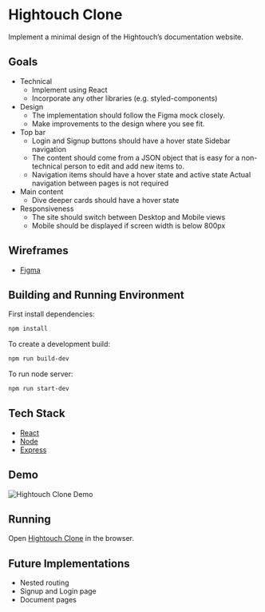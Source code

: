 # Hightouch Clone

Implement a minimal design of the Hightouch’s documentation website.

## Goals

+ Technical
  * Implement using React
  * Incorporate any other libraries (e.g. styled-components)
+ Design
  * The implementation should follow the Figma mock closely.
  * Make improvements to the design where you see fit.
+ Top bar
  * Login and Signup buttons should have a hover state
Sidebar navigation
  * The content should come from a JSON object that is easy for a non-technical person to edit and add new items to.
  * Navigation items should have a hover state and active state
Actual navigation between pages is not required
+ Main content
  * Dive deeper cards should have a hover state
+ Responsiveness
  * The site should switch between Desktop and Mobile views
  * Mobile should be displayed if screen width is below 800px

## Wireframes

* [Figma](https://www.figma.com/file/TEl4aPk6a29pRzYcE3gFK2/Frontend-Interview
)

## Building and Running Environment

First install dependencies:

```sh
npm install
```

To create a development build:

```sh
npm run build-dev
```

To run node server:

```sh
npm run start-dev
```

## Tech Stack
* [React](https://reactjs.org)
* [Node](https://nodejs.org/en)
* [Express](http://expressjs.com)

## Demo

![Hightouch Clone Demo](readme_assets/main.gif)


## Running

Open [Hightouch Clone](https://hightouch-clone.herokuapp.com) in the browser.

## Future Implementations

* Nested routing
* Signup and Login page
* Document pages
